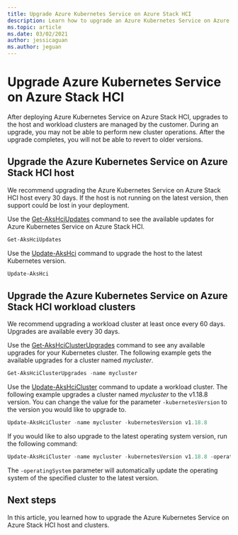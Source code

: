 ```yaml
---
title: Upgrade Azure Kubernetes Service on Azure Stack HCI
description: Learn how to upgrade an Azure Kubernetes Service on Azure Stack HCI host and workload clusters
ms.topic: article
ms.date: 03/02/2021
author: jessicaguan
ms.author: jeguan
---
```


# Upgrade Azure Kubernetes Service on Azure Stack HCI

After deploying Azure Kubernetes Service on Azure Stack HCI, upgrades to the host and workload clusters are managed by the customer. During an upgrade, you may not be able to perform new cluster operations. After the upgrade completes, you will not be able to revert to older versions.

## Upgrade the Azure Kubernetes Service on Azure Stack HCI host

We recommend upgrading the Azure Kubernetes Service on Azure Stack HCI host every 30 days. If the host is not running on the latest version, then support could be lost in your deployment.

Use the [Get-AksHciUpdates](get-akshciupdates.md) command to see the available updates for Azure Kubernetes Service on Azure Stack HCI.

```powershell
Get-AksHciUpdates
```

Use the [Update-AksHci](update-akshci.md) command to upgrade the host to the latest Kubernetes version.

```powershell
Update-AksHci
```

## Upgrade the Azure Kubernetes Service on Azure Stack HCI workload clusters

We recommend upgrading a workload cluster at least once every 60 days. Upgrades are available every 30 days. 

Use the [Get-AksHciClusterUpgrades](get-akshciclusterupgrades.md) command to see any available upgrades for your Kubernetes cluster. The following example gets the available upgrades for a cluster named *mycluster*.

```powershell
Get-AksHciClusterUpgrades -name mycluster
```

Use the [Update-AksHciCluster](update-akshcicluster.md) command to update a workload cluster. The following example upgrades a cluster named *mycluster* to the v1.18.8 version. You can change the value for the parameter `-kubernetesVersion` to the version you would like to upgrade to.

```powershell
Update-AksHciCluster -name mycluster -kubernetesVersion v1.18.8
``` 

If you would like to also upgrade to the latest operating system version, run the following command:

```powershell
Update-AksHciCluster -name mycluster -kubernetesVersion v1.18.8 -operatingSystem
```

The `-operatingSystem` parameter will automatically update the operating system of the specified cluster to the latest version.


## Next steps

In this article, you learned how to upgrade the Azure Kubernetes Service on Azure Stack HCI host and clusters.
